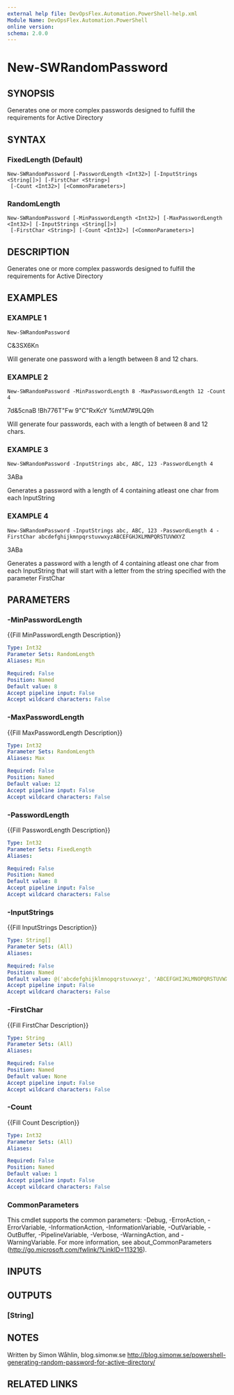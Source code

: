 ```yaml
---
external help file: DevOpsFlex.Automation.PowerShell-help.xml
Module Name: DevOpsFlex.Automation.PowerShell
online version:
schema: 2.0.0
---
```


# New-SWRandomPassword

## SYNOPSIS
Generates one or more complex passwords designed to fulfill the requirements for Active Directory

## SYNTAX

### FixedLength (Default)
```
New-SWRandomPassword [-PasswordLength <Int32>] [-InputStrings <String[]>] [-FirstChar <String>]
 [-Count <Int32>] [<CommonParameters>]
```

### RandomLength
```
New-SWRandomPassword [-MinPasswordLength <Int32>] [-MaxPasswordLength <Int32>] [-InputStrings <String[]>]
 [-FirstChar <String>] [-Count <Int32>] [<CommonParameters>]
```

## DESCRIPTION
Generates one or more complex passwords designed to fulfill the requirements for Active Directory

## EXAMPLES

### EXAMPLE 1
```
New-SWRandomPassword
```

C&3SX6Kn

Will generate one password with a length between 8  and 12 chars.

### EXAMPLE 2
```
New-SWRandomPassword -MinPasswordLength 8 -MaxPasswordLength 12 -Count 4
```

7d&5cnaB
!Bh776T"Fw
9"C"RxKcY
%mtM7#9LQ9h

Will generate four passwords, each with a length of between 8 and 12 chars.

### EXAMPLE 3
```
New-SWRandomPassword -InputStrings abc, ABC, 123 -PasswordLength 4
```

3ABa

Generates a password with a length of 4 containing atleast one char from each InputString

### EXAMPLE 4
```
New-SWRandomPassword -InputStrings abc, ABC, 123 -PasswordLength 4 -FirstChar abcdefghijkmnpqrstuvwxyzABCEFGHJKLMNPQRSTUVWXYZ
```

3ABa

Generates a password with a length of 4 containing atleast one char from each InputString that will start with a letter from 
the string specified with the parameter FirstChar

## PARAMETERS

### -MinPasswordLength
{{Fill MinPasswordLength Description}}

```yaml
Type: Int32
Parameter Sets: RandomLength
Aliases: Min

Required: False
Position: Named
Default value: 8
Accept pipeline input: False
Accept wildcard characters: False
```

### -MaxPasswordLength
{{Fill MaxPasswordLength Description}}

```yaml
Type: Int32
Parameter Sets: RandomLength
Aliases: Max

Required: False
Position: Named
Default value: 12
Accept pipeline input: False
Accept wildcard characters: False
```

### -PasswordLength
{{Fill PasswordLength Description}}

```yaml
Type: Int32
Parameter Sets: FixedLength
Aliases:

Required: False
Position: Named
Default value: 8
Accept pipeline input: False
Accept wildcard characters: False
```

### -InputStrings
{{Fill InputStrings Description}}

```yaml
Type: String[]
Parameter Sets: (All)
Aliases:

Required: False
Position: Named
Default value: @('abcdefghijklmnopqrstuvwxyz', 'ABCEFGHIJKLMNOPQRSTUVWXYZ', '0123456789', '!£$%^&*(){}[]#_')
Accept pipeline input: False
Accept wildcard characters: False
```

### -FirstChar
{{Fill FirstChar Description}}

```yaml
Type: String
Parameter Sets: (All)
Aliases:

Required: False
Position: Named
Default value: None
Accept pipeline input: False
Accept wildcard characters: False
```

### -Count
{{Fill Count Description}}

```yaml
Type: Int32
Parameter Sets: (All)
Aliases:

Required: False
Position: Named
Default value: 1
Accept pipeline input: False
Accept wildcard characters: False
```

### CommonParameters
This cmdlet supports the common parameters: -Debug, -ErrorAction, -ErrorVariable, -InformationAction, -InformationVariable, -OutVariable, -OutBuffer, -PipelineVariable, -Verbose, -WarningAction, and -WarningVariable.
For more information, see about_CommonParameters (http://go.microsoft.com/fwlink/?LinkID=113216).

## INPUTS

## OUTPUTS

### [String]

## NOTES
Written by Simon Wåhlin, blog.simonw.se
http://blog.simonw.se/powershell-generating-random-password-for-active-directory/

## RELATED LINKS

